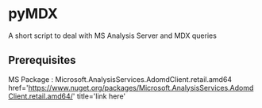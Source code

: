 # pyMDX
A short script to deal with MS Analysis Server and MDX queries

## Prerequisites
MS Package : Microsoft.AnalysisServices.AdomdClient.retail.amd64 <a>href='https://www.nuget.org/packages/Microsoft.AnalysisServices.AdomdClient.retail.amd64/' title='link here'</a>
